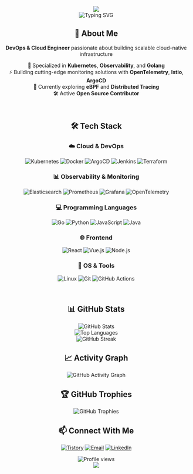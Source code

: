 <div align="center">
  <img src="https://capsule-render.vercel.app/api?type=waving&height=300&text=Sungwoo%20Lee&fontSize=60&fontColor=ffffff&color=gradient&customColorList=0,2,2,5,30" />
</div>

<div align="center">
  <img src="https://readme-typing-svg.demolab.com?font=Fira+Code&size=24&pause=1000&color=36BCF7&center=true&vCenter=true&width=435&lines=DevOps+%26+Cloud+Engineer;Kubernetes+Expert;Observability+Engineer;Open+Source+Contributor" alt="Typing SVG" />
</div>

<h2 align="center">🚀 About Me</h2>

<div align="center">

**DevOps & Cloud Engineer** passionate about building scalable cloud-native infrastructure

🔧 Specialized in **Kubernetes**, **Observability**, and **Golang**  
⚡ Building cutting-edge monitoring solutions with **OpenTelemetry**, **Istio**, **ArgoCD**  
🌱 Currently exploring **eBPF** and **Distributed Tracing**  
🛠️ Active **Open Source Contributor**  

</div>

<br>

<h2 align="center">🛠️ Tech Stack</h2>

<div align="center">

### ☁️ Cloud & DevOps
![Kubernetes](https://img.shields.io/badge/kubernetes-%23326ce5.svg?style=for-the-badge&logo=kubernetes&logoColor=white)
![Docker](https://img.shields.io/badge/docker-%230db7ed.svg?style=for-the-badge&logo=docker&logoColor=white)
![ArgoCD](https://img.shields.io/badge/argo%20cd-EF7B4D?style=for-the-badge&logo=argo&logoColor=white)
![Jenkins](https://img.shields.io/badge/jenkins-%232C5263.svg?style=for-the-badge&logo=jenkins&logoColor=white)
![Terraform](https://img.shields.io/badge/terraform-%235835CC.svg?style=for-the-badge&logo=terraform&logoColor=white)

### 📊 Observability & Monitoring
![Elasticsearch](https://img.shields.io/badge/elasticsearch-005571?style=for-the-badge&logo=elasticsearch&logoColor=white)
![Prometheus](https://img.shields.io/badge/Prometheus-E6522C?style=for-the-badge&logo=Prometheus&logoColor=white)
![Grafana](https://img.shields.io/badge/grafana-%23F46800.svg?style=for-the-badge&logo=grafana&logoColor=white)
![OpenTelemetry](https://img.shields.io/badge/OpenTelemetry-FFFFFF?style=for-the-badge&logo=opentelemetry&logoColor=black)

### 💻 Programming Languages
![Go](https://img.shields.io/badge/go-%2300ADD8.svg?style=for-the-badge&logo=go&logoColor=white)
![Python](https://img.shields.io/badge/python-3670A0?style=for-the-badge&logo=python&logoColor=ffdd54)
![JavaScript](https://img.shields.io/badge/javascript-%23323330.svg?style=for-the-badge&logo=javascript&logoColor=%23F7DF1E)
![Java](https://img.shields.io/badge/java-%23ED8B00.svg?style=for-the-badge&logo=openjdk&logoColor=white)

### 🌐 Frontend
![React](https://img.shields.io/badge/react-%2320232a.svg?style=for-the-badge&logo=react&logoColor=%2361DAFB)
![Vue.js](https://img.shields.io/badge/vuejs-%2335495e.svg?style=for-the-badge&logo=vuedotjs&logoColor=%234FC08D)
![Node.js](https://img.shields.io/badge/node.js-6DA55F?style=for-the-badge&logo=node.js&logoColor=white)

### 🐧 OS & Tools
![Linux](https://img.shields.io/badge/Linux-FCC624?style=for-the-badge&logo=linux&logoColor=black)
![Git](https://img.shields.io/badge/git-%23F05033.svg?style=for-the-badge&logo=git&logoColor=white)
![GitHub Actions](https://img.shields.io/badge/github%20actions-%232671E5.svg?style=for-the-badge&logo=githubactions&logoColor=white)

</div>

<br>

<h2 align="center">📊 GitHub Stats</h2>

<div align="center">
  <img src="https://github-readme-stats.vercel.app/api?username=sw90lee&show_icons=true&theme=tokyonight&hide_border=true&count_private=true" alt="GitHub Stats" />
</div>

<div align="center">
  <img src="https://github-readme-stats.vercel.app/api/top-langs/?username=sw90lee&layout=compact&theme=tokyonight&hide_border=true" alt="Top Languages" />
</div>

<div align="center">
  <img src="https://github-readme-streak-stats.herokuapp.com/?user=sw90lee&theme=tokyonight&hide_border=true" alt="GitHub Streak" />
</div>

<h2 align="center">📈 Activity Graph</h2>

<div align="center">
  <img src="https://github-readme-activity-graph.vercel.app/graph?username=sw90lee&bg_color=1a1b27&color=38bdae&line=70a5fd&point=bf91f3&area=true&hide_border=true" alt="GitHub Activity Graph" />
</div>

<h2 align="center">🏆 GitHub Trophies</h2>

<div align="center">
  <img src="https://github-profile-trophy.vercel.app/?username=sw90lee&theme=tokyonight&no-frame=true&no-bg=true&margin-w=4" alt="GitHub Trophies" />
</div>

<h2 align="center">📫 Connect With Me</h2>

<div align="center">
  
[![Tistory](https://img.shields.io/badge/Tistory-000000?style=for-the-badge&logo=Tistory&logoColor=white)](https://swlee90.tistory.com/)
[![Email](https://img.shields.io/badge/Email-D14836?style=for-the-badge&logo=gmail&logoColor=white)](mailto:your.email@example.com)
[![LinkedIn](https://img.shields.io/badge/linkedin-%230077B5.svg?style=for-the-badge&logo=linkedin&logoColor=white)](#)

</div>

<div align="center">
  <img src="https://komarev.com/ghpvc/?username=sw90lee&label=Profile%20views&color=0e75b6&style=flat" alt="Profile views" />
</div>

<div align="center">
  <img src="https://capsule-render.vercel.app/api?type=waving&height=100&color=gradient&section=footer" />
</div>
    
